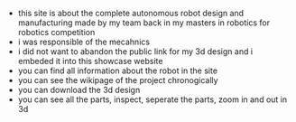 - this site is about the complete autonomous robot design and manufacturing made by my team back in my masters in robotics for robotics competition
- i was responsible of the mecahnics
- i did not want to abandon the public link for my 3d design and i embeded it into this showcase website
- you can find all information about the robot in the site
- you can see the wikipage of the project chronogically
- you can download the 3d design
- you can see all the parts, inspect, seperate the parts, zoom in and out in 3d
